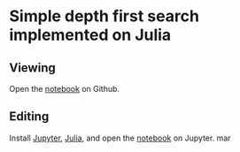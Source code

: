 # Simple depth first search implemented on Julia

## Viewing

Open the [notebook](String%20cover.ipynb) on Github.

## Editing

Install [Jupyter](https://jupyter.org/),
[Julia](https://julialang.org/), and open the
[notebook](String%20cover.ipynb) on Jupyter.
mar